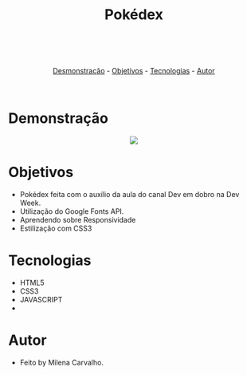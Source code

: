 <header>
    <h1 align="center">Pokédex </h1>
</header>
<br>
<p align="center">
    <a href="#Demonstração">Desmonstração</a> -
    <a href="#objetivos">Objetivos</a> -
    <a href="#tecnologias">Tecnologias</a> -
    <a href="#autor">Autor</a> 
</p>
<br>

# Demonstração

<div align="center">
    <img maxheight="500px" src="https://user-images.githubusercontent.com/80054194/158904896-8277188d-3a39-4a7a-98c5-0d1b0ac046ad.png"/>
</div>

# Objetivos

- Pokédex feita com o auxílio da aula do canal Dev em dobro na Dev Week.
- Utilização do Google Fonts API.
- Aprendendo sobre Responsividade
- Estilização com CSS3

# Tecnologias

- HTML5
- CSS3
- JAVASCRIPT
- 

# Autor

- Feito by Milena Carvalho.